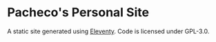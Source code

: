 # Pacheco's Personal Site

A static site generated using [Eleventy](https://www.11ty.dev). Code is licensed under GPL-3.0.
